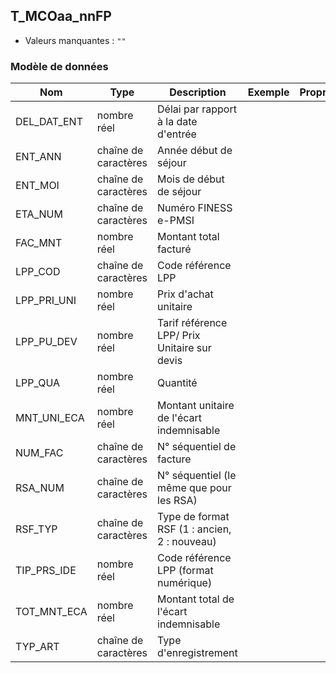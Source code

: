 ## T_MCOaa_nnFP

- Valeurs manquantes : `""`

### Modèle de données

|Nom|Type|Description|Exemple|Propriétés|
|-|-|-|-|-|
|DEL_DAT_ENT|nombre réel|Délai par rapport à la date d'entrée|||
|ENT_ANN|chaîne de caractères|Année début de séjour|||
|ENT_MOI|chaîne de caractères|Mois de début de séjour|||
|ETA_NUM|chaîne de caractères|Numéro FINESS e-PMSI|||
|FAC_MNT|nombre réel|Montant total facturé|||
|LPP_COD|chaîne de caractères|Code référence LPP|||
|LPP_PRI_UNI|nombre réel|Prix d'achat unitaire|||
|LPP_PU_DEV|nombre réel|Tarif référence LPP/ Prix Unitaire sur devis|||
|LPP_QUA|nombre réel|Quantité|||
|MNT_UNI_ECA|nombre réel|Montant unitaire de l'écart indemnisable|||
|NUM_FAC|chaîne de caractères|N° séquentiel de facture|||
|RSA_NUM|chaîne de caractères| N° séquentiel (le même que pour les RSA)|||
|RSF_TYP|chaîne de caractères|Type de format RSF (1 : ancien, 2 : nouveau)|||
|TIP_PRS_IDE|nombre réel|Code référence LPP (format numérique)|||
|TOT_MNT_ECA|nombre réel|Montant total de l'écart indemnisable|||
|TYP_ART|chaîne de caractères|Type d'enregistrement|||
